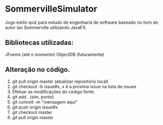 # SommervilleSimulator
Jogo estilo quiz para estudo de engenharia de software baseado no livro do autor Ian Sommerville utilizando JavaFX.

## Bibliotecas utilizadas:
JFoenix (até o momento)
ObjectDB (futuramente)

## Alteração no código.
 1. git pull origin master (atualizar repositório local)
 2. git checkout -b issue#x, x é a proxima issue na lista de issues
 2. Efetuar as modificações do código fonte.
 3. git add . (sim, ponto)
 4. git commit -m "mensagem aqui"
 5. git push origin issue#x
 6. git checkout master
 7. git pull origin master
